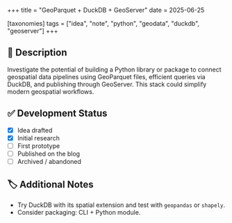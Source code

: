 +++
title = "GeoParquet + DuckDB + GeoServer"
date = 2025-06-25

[taxonomies]
tags = ["idea", "note", "python", "geodata", "duckdb", "geoserver"]
+++

## 📄 Description

Investigate the potential of building a Python library or package to connect
geospatial data pipelines using GeoParquet files, efficient queries via DuckDB, and
publishing through GeoServer. This stack could simplify modern geospatial workflows.

## ✅ Development Status

- [x] Idea drafted
- [x] Initial research
- [ ] First prototype
- [ ] Published on the blog
- [ ] Archived / abandoned

## 🏷️ Additional Notes

- Try DuckDB with its spatial extension and test with `geopandas` or `shapely`.
- Consider packaging: CLI + Python module.
